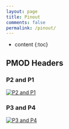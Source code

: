 ```yaml
---
layout: page
title: Pinout
comments: false
permalink: /pinout/
---
```


* content
{:toc}

## PMOD Headers

### P2 and P1
[![P2 and P1](http://i.imgur.com/eG3owhO.png)](http://i.imgur.com/eG3owhO.png)

### P3 and P4
[![P3 and P4](http://i.imgur.com/xtQTMFC.png)](http://i.imgur.com/xtQTMFC.png)
